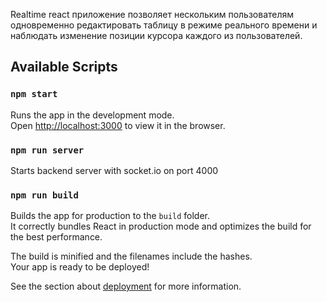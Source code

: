 Realtime react приложение позволяет нескольким пользователям одновременно редактировать таблицу в режиме реального времени и наблюдать изменение позиции курсора каждого из пользователей.

## Available Scripts

### `npm start`

Runs the app in the development mode.<br />
Open [http://localhost:3000](http://localhost:3000) to view it in the browser.

### `npm run server`

Starts backend server with socket.io on port 4000

### `npm run build`

Builds the app for production to the `build` folder.<br />
It correctly bundles React in production mode and optimizes the build for the best performance.

The build is minified and the filenames include the hashes.<br />
Your app is ready to be deployed!

See the section about [deployment](https://facebook.github.io/create-react-app/docs/deployment) for more information.
